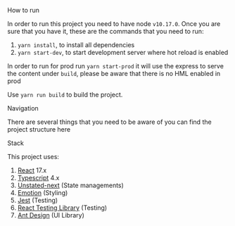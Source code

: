 How to run

In order to run this project you need to have node `v10.17.0`. Once you are sure that you have it, these are the commands that you need to run:

1. `yarn install`, to install all dependencies
2. `yarn start-dev`, to start development server where hot reload is enabled

In order to run for prod run `yarn start-prod` it will use the express to serve the content under `build`, please be aware that there is no HML enabled in prod

Use `yarn run build` to build the project.

Navigation

There are several things that you need to be aware of you can find the project structure here

Stack

This project uses:

1. [React](https://reactjs.org/) 17.x
2. [Typescript](https://www.typescriptlang.org/) 4.x
3. [Unstated-next](https://github.com/jamiebuilds/unstated-next) (State managements)
4. [Emotion](https://emotion.sh/docs/introduction) (Styling)
5. [Jest](https://jestjs.io/) (Testing)
6. [React Testing Library](https://testing-library.com/) (Testing)
7. [Ant Design](https://ant.design/) (UI Library) 